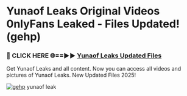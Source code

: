 # Yunaof Leaks Original Videos 0nlyFans Leaked - Files Updated! (gehp)

<h3>🔴 CLICK HERE 🌐==►► <a href="https://tinyurl.com/brd5kh86" rel="nofollow">Yunaof Leaks Updated Files</a></h3>

Get Yunaof Leaks and all content. Now you can access all videos and pictures of Yunaof Leaks. New Updated Files 2025!

[![gehp](https://i.imgur.com/K7sEzmb.gif)](https://tinyurl.com/brd5kh86)
yunaof leak